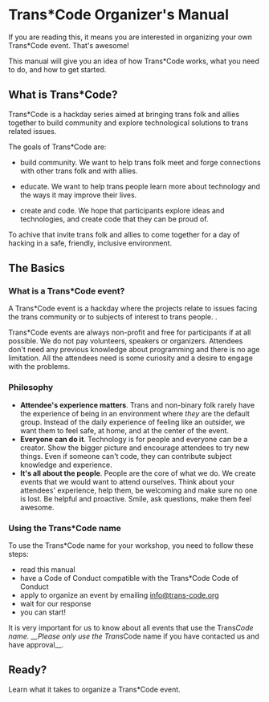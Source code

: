 # Trans*Code Organizer's Manual

If you are reading this, it means you are interested in organizing your own Trans*Code event. That's awesome!

This manual will give you an idea of how Trans*Code works, what you need to do, and how to get started. 

## What is Trans*Code?

Trans*Code is a hackday series aimed at bringing trans folk and allies together to build community and explore technological solutions to trans related issues.


The goals of Trans*Code are:

- build community. We want to help trans folk meet and forge connections with other trans folk and with allies.

- educate. We want to help trans people learn more about technology and the ways it may improve their lives.

- create and code. We hope that participants explore ideas and technologies, and create code that they can be proud of.

To achive that invite trans folk and allies to come together for a day of hacking in a safe, friendly, inclusive environment.


## The Basics

### What is a Trans*Code event?

A Trans*Code event is a hackday where the projects relate to issues facing the trans community or to subjects of interest to trans people. .

Trans*Code events are always non-profit and free for participants if at all possible. We do not pay volunteers, speakers or organizers. Attendees don't need any previous knowledge about programming and there is no age limitation. All the attendees need is some curiosity and a desire to engage with the problems.

### Philosophy

- __Attendee's experience matters__. Trans and non-binary folk rarely have the experience of being in an environment where *they* are the default group. Instead of the daily experience of feeling like an outsider, we want them to feel safe, at home, and at the center of the event.
- __Everyone can do it__. Technology is for people and everyone can be a creator. Show the bigger picture and encourage attendees to try new things. Even if someone can't code, they can contribute subject knowledge and experience.
- __It's all about the people__. People are the core of what we do. We create events that we would want to attend ourselves. Think about your attendees' experience, help them, be welcoming and make sure no one is lost. Be helpful and proactive. Smile, ask questions, make them feel awesome.

### Using the Trans*Code name

To use the Trans*Code name for your workshop, you need to follow these steps:
* read this manual
* have a Code of Conduct compatible with the Trans*Code Code of Conduct
* apply to organize an event by emailing info@trans-code.org
* wait for our response
* you can start!

It is very important for us to know about all events that use the Trans*Code name. __Please only use the Trans*Code name if you have contacted us and have approval__. 

## Ready?

Learn what it takes to organize a Trans*Code event.

